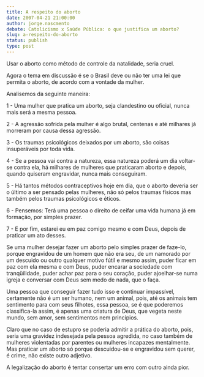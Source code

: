```yaml
---
title: A respeito do aborto
date: 2007-04-21 21:00:00
author: jorge.nascmento
debate: Catolicismo x Saúde Pública: o que justifica um aborto?
slug: a-respeito-do-aborto
status: publish 
type: post
---
```


Usar o aborto como método de controle da natalidade, seria cruel.  

Agora o tema em discussão é se o Brasil deve ou não ter uma lei que permita o aborto, de acordo com a vontade da mulher.  

Analisemos da seguinte maneira:   

1 - Uma mulher que pratica um aborto, seja clandestino ou oficial, nunca mais será a mesma pessoa.  

2 - A agressão sofrida pela mulher é algo brutal, centenas e até milhares já morreram por causa dessa agressão.  

3 - Os traumas psicológicos deixados por um aborto, são coisas insuperáveis por toda vida.  

4 - Se a pessoa vai contra a natureza, essa natureza poderá um dia voltar-se contra ela, há milhares de mulheres que praticaram aborto e depois, quando quiseram engravidar, nunca mais conseguiram.  

5 - Há tantos métodos contraceptivos hoje em dia, que o aborto deveria ser o último a ser pensado pelas mulheres, não só pelos traumas físicos mas também pelos traumas psicológicos e éticos.  

6 - Pensemos: Terá uma pessoa o direito de ceifar uma vida humana já em formação, por simples prazer.   

7 - E por fim, estarei eu em paz comigo mesmo e com Deus, depois de praticar um ato desses.  

Se uma mulher desejar fazer um aborto pelo simples prazer de faze-lo, porque engravidou de um homem que não era seu, de um namorado por um descuido ou outro qualquer motivo fútil e mesmo assim, puder ficar em paz com ela mesma e com Deus, puder encarar a sociedade com tranqüilidade, puder achar paz para o seu coração, puder ajoelhar-se numa igreja e conversar com Deus sem medo de nada, que o faça.  

Uma pessoa que conseguir fazer tudo isso e continuar impassível, certamente não é um ser humano, nem um animal, pois, até os animais tem sentimento para com seus filhotes, essa pessoa, se é que poderemos classifica-la assim, é apenas uma criatura de Deus, que vegeta neste mundo, sem amor, sem sentimentos nem princípios.  

Claro que no caso de estupro se poderia admitir a prática do aborto, pois, seria uma gravidez indesejada pela pessoa agredida, no caso também de mulheres violentadas por parentes ou mulheres incapazes mentalmente. Mas praticar um aborto só porque descuidou-se e engravidou sem querer, é crime, não existe outro adjetivo.  

A legalização do aborto é tentar consertar um erro com outro ainda pior.
